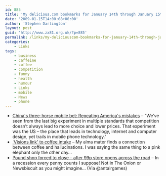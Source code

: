 ```yaml
---
id: 885
title: 'My delicious.com bookmarks for January 14th through January 15th'
date: '2009-01-15T14:00:08+00:00'
author: 'Stephen Darlington'
layout: post
guid: 'http://www.zx81.org.uk/?p=885'
permalink: /links/my-deliciouscom-bookmarks-for-january-14th-through-january-15th.html
categories:
    - Links
tags:
    - business
    - caffeine
    - coffee
    - competition
    - funny
    - health
    - humour
    - Links
    - mobile
    - News
    - phone
---
```


- [China's three-horse mobile bet: Repeating America's mistakes](http://www.theregister.co.uk/2009/01/15/cat_keynes_china_3g/) – "We’ve seen from the last big experiment in multiple standards that competition doesn’t always lead to more choice and lower prices. That experiment was the US – the place that leads in technology, internet and computer design, yet trails in mobile phone technology."
- ['Visions link' to coffee intake](http://news.bbc.co.uk/1/hi/health/7827761.stm) – My alma mater finds a connection between coffee and hallucinations. I was saying the same thing to a pink elephant only the other day…
- [Pound shop forced to close – after 99p store opens across the road](http://www.dailymail.co.uk/news/article-1112847/Pound-shop-forced-close--99p-store-opens-road.html) – In a recession every penny counts I suppose! Not in The Onion or Newsbiscuit as you might imagine… (Via @antairgames)